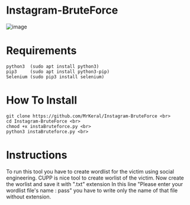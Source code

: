 # Instagram-BruteForce
![image](https://github.com/MrKeral/Instagram-BruteForce/assets/82687464/bf277b9f-2182-4a30-8162-e70b210f0cf5)

# Requirements
    python3  (sudo apt install python3)
    pip3     (sudo apt install python3-pip)
    Selenium (sudo pip3 install selenium)

# How To Install
    git clone https://github.com/MrKeral/Instagram-BruteForce <br>
    cd Instagram-BruteForce <br>
    chmod +x instaBruteforce.py <br>
    python3 instaBruteforce.py <br>
    
# Instructions
To run this tool you have to create wordlist for the victim using social engineering.
CUPP is nice tool to create worlist of the victim.
Now create the worlist and save it with  ".txt" extension
In this line "Please enter your wordlist file's name : pass" you have to write only the name of that file without extension.
